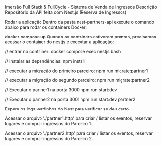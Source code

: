 Imersão Full Stack & FullCycle - Sistema de Venda de Ingressos
Descrição
Repositório da API feita com Nest.js (Reserva de Ingressos)

Rodar a aplicação
Dentro da pasta nest-partners-api execute o comando abaixo para rodar os containers Docker:

docker compose up
Quando os containers estiverem prontos, precisamos acessar o container do nestjs e executar a aplicação:

// entrar no container:
docker compose exec nestjs bash

// instalar as dependências:
npm install

// executar a migração do primeiro parceiro:
npm run migrate:partner1

// executar a migração do segundo parceiro:
npm run migrate:partner2

// Executar o partner1 na porta 3000
npm run start:dev

// Executar o partner2 na porta 3001
npm run start:dev partner2

Espere os logs verdinhos do Nest para verificar se deu certo.

Acessar o arquivo './partner1.http' para criar / listar os eventos, reservar lugares e comprar ingressos do Parceiro 1.

Acessar o arquivo './partner2.http' para criar / listar os eventos, reservar lugares e comprar ingressos do Parceiro 2.
